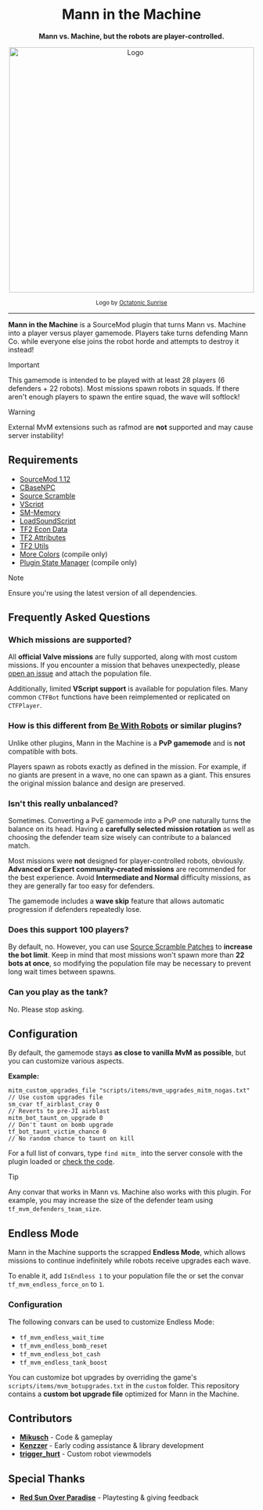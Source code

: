 <div align="center">

# Mann in the Machine

**Mann vs. Machine, but the robots are player-controlled.**

<img src="banner.png" alt="Logo" width="500"/>

<sub>Logo by [Octatonic Sunrise](https://steamcommunity.com/profiles/76561198027701160)</sub>

</div>

---



**Mann in the Machine** is a SourceMod plugin that turns Mann vs. Machine into a player versus player gamemode.
Players take turns defending Mann Co. while everyone else joins the robot horde and attempts to destroy it instead!

> [!IMPORTANT]  
> This gamemode is intended to be played with at least 28 players (6 defenders + 22 robots).
> Most missions spawn robots in squads. If there aren't enough players to spawn the entire squad, the wave will softlock!

> [!WARNING]
> External MvM extensions such as rafmod are **not** supported and may cause server instability!

## Requirements

* [SourceMod 1.12](https://www.sourcemod.net/)
* [CBaseNPC](https://github.com/TF2-DMB/CBaseNPC)
* [Source Scramble](https://github.com/nosoop/SMExt-SourceScramble)
* [VScript](https://github.com/FortyTwoFortyTwo/VScript)
* [SM-Memory](https://github.com/Scags/SM-Memory)
* [LoadSoundScript](https://github.com/haxtonsale/LoadSoundScript)
* [TF2 Econ Data](https://github.com/nosoop/SM-TFEconData)
* [TF2 Attributes](https://github.com/FlaminSarge/tf2attributes)
* [TF2 Utils](https://github.com/nosoop/SM-TFUtils)
* [More Colors](https://github.com/DoctorMcKay/sourcemod-plugins/blob/master/scripting/include/morecolors.inc) (compile only)
* [Plugin State Manager](https://github.com/Mikusch/PluginStateManager/blob/master/addons/sourcemod/scripting/include/pluginstatemanager.inc) (compile only)

> [!NOTE]
> Ensure you're using the latest version of all dependencies.

## Frequently Asked Questions

### Which missions are supported?

All **official Valve missions** are fully supported, along with most custom missions.
If you encounter a mission that behaves unexpectedly, please [open an issue](https://github.com/Mikusch/MannInTheMachine/issues) and attach the population file.

Additionally, limited **VScript support** is available for population files.
Many common `CTFBot` functions have been reimplemented or replicated on `CTFPlayer`.

### How is this different from [Be With Robots](https://github.com/caxanga334/tf-bewithrobots-redux) or similar plugins?

Unlike other plugins, Mann in the Machine is a **PvP gamemode** and is **not** compatible with bots.

Players spawn as robots exactly as defined in the mission.
For example, if no giants are present in a wave, no one can spawn as a giant.
This ensures the original mission balance and design are preserved.

### Isn't this really unbalanced?

Sometimes. Converting a PvE gamemode into a PvP one naturally turns the balance on its head.
Having a **carefully selected mission rotation** as well as choosing the defender team size wisely can contribute to a balanced match.

Most missions were **not** designed for player-controlled robots, obviously.
**Advanced or Expert community-created missions** are recommended for the best experience.
Avoid **Intermediate and Normal** difficulty missions, as they are generally far too easy for defenders.

The gamemode includes a **wave skip** feature that allows automatic progression if defenders repeatedly lose.

### Does this support 100 players?

By default, no. However, you can use [Source Scramble Patches](https://github.com/Mikusch/SourceScramble-Patches) to **increase the bot limit**.
Keep in mind that most missions won't spawn more than **22 bots at once**, so modifying the population file may be necessary to prevent long wait times between spawns.

### Can you play as the tank?

No. Please stop asking.

## Configuration

By default, the gamemode stays **as close to vanilla MvM as possible**, but you can customize various aspects.

**Example:**

```
mitm_custom_upgrades_file "scripts/items/mvm_upgrades_mitm_nogas.txt"   // Use custom upgrades file
sm_cvar tf_airblast_cray 0                                              // Reverts to pre-JI airblast
mitm_bot_taunt_on_upgrade 0                                             // Don't taunt on bomb upgrade
tf_bot_taunt_victim_chance 0                                            // No random chance to taunt on kill
```

For a full list of convars, type `find mitm_` into the server console with the plugin loaded or [check the code](https://github.com/Mikusch/MannInTheMachine/blob/master/addons/sourcemod/scripting/mitm/convars.sp).

> [!TIP]  
> Any convar that works in Mann vs. Machine also works with this plugin.
> For example, you may increase the size of the defender team using `tf_mvm_defenders_team_size`.

## Endless Mode

Mann in the Machine supports the scrapped **Endless Mode**, which allows missions to continue indefinitely while robots receive upgrades each wave.

To enable it, add `IsEndless 1` to your population file the or set the convar `tf_mvm_endless_force_on` to `1`.

### Configuration

The following convars can be used to customize Endless Mode:

* `tf_mvm_endless_wait_time`
* `tf_mvm_endless_bomb_reset`
* `tf_mvm_endless_bot_cash`
* `tf_mvm_endless_tank_boost`

You can customize bot upgrades by overriding the game's `scripts/items/mvm_botupgrades.txt` in the `custom` folder.
This repository contains a **custom bot upgrade file** optimized for Mann in the Machine.

## Contributors

* **[Mikusch](https://github.com/Mikusch)** - Code & gameplay
* **[Kenzzer](https://github.com/Kenzzer)** - Early coding assistance & library development
* **[trigger_hurt](https://steamcommunity.com/profiles/76561198036209556)** - Custom robot viewmodels

## Special Thanks

* **[Red Sun Over Paradise](https://redsun.tf)** - Playtesting & giving feedback
